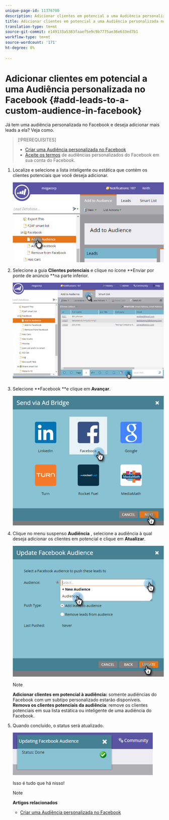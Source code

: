 ```yaml
---
unique-page-id: 11376700
description: Adicionar clientes em potencial a uma Audiência personalizada no Facebook - Documentos de marketing - Documentação do produto
title: Adicionar clientes em potencial a uma Audiência personalizada no Facebook
translation-type: tm+mt
source-git-commit: e149133a5383faaef5e9c9b7775ae36e633ed7b1
workflow-type: tm+mt
source-wordcount: '171'
ht-degree: 0%

---
```



# Adicionar clientes em potencial a uma Audiência personalizada no Facebook {#add-leads-to-a-custom-audience-in-facebook}

Já tem uma audiência personalizada no Facebook e deseja adicionar mais leads a ela? Veja como.

>[!PREREQUISITES]
>
>* [Criar uma Audiência personalizada no Facebook](create-a-custom-audience-in-facebook.md)
>* [Aceite os termos](https://www.facebook.com/ads/manage/customaudiences/tos.php) de audiências personalizados do Facebook em sua conta do Facebook.

>



1. Localize e selecione a lista inteligente ou estática que contém os clientes potenciais que você deseja adicionar.

   ![](assets/one.png)

1. Selecione a guia **Clientes potenciais** e clique no ícone **Enviar por ponte de anúncio **na parte inferior.

   ![](assets/two-1.png)

1. Selecione **Facebook **e clique em **Avançar**.

   ![](assets/three.png)

1. Clique no menu suspenso **Audiência** , selecione a audiência à qual deseja adicionar os clientes em potencial e clique em **Atualizar**.

   ![](assets/4.png)

   >[!NOTE]
   >
   >**Adicionar clientes em potencial à audiência:** somente audiências do Facebook com um subtipo personalizado estarão disponíveis.\
   >**Remova os clientes potenciais da audiência**: remove os clientes potenciais em sua lista estática ou inteligente de uma audiência do Facebook.

1. Quando concluído, o status será atualizado.

   ![](assets/five-1.png)

   Isso é tudo que há nisso!

   >[!NOTE]
   >
   >**Artigos relacionados**
   >
   >    
   >    
   >    * [Criar uma Audiência personalizada no Facebook](create-a-custom-audience-in-facebook.md)


